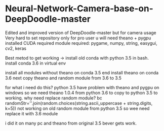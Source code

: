 # Neural-Network-Camera-base-on-DeepDoodle-master
Edited and improved version of DeepDoodle-master but for camera usage
Very hard to set repository only for pro user
u will need theano + pygpu installed
CUDA required
module required: pygame, numpy, string, easygui, cv2, keras

Best metod to get working -> install old conda with python 3.5 in bash. install conda 3.6 in virtual env

install all modules without theano on conda 3.5 end install theano on conda 3.6 next copy theano and random module from 3.6 to 3.5

for what i need do this? python 3.5 have problem with theano and pygpu on windows so we need theano 1.0.4 from python 3.6 to copy to python 3.5 to working.
why need replace random module?
bc randomStr=''.join(random.choices(string.ascii_uppercase + string.digits, k=5)) not working on old random module from python 3.5 so wee need replace it with 3.6 module

i did it on many pc and theano from original 3.5 bever gets work.
